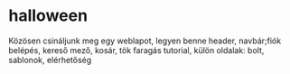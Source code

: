# halloween
Közösen csináljunk meg egy weblapot, legyen benne header, navbár;fiók belépés, kereső mező, kosár, tök faragás tutorial, külön oldalak: bolt, sablonok, elérhetőség
